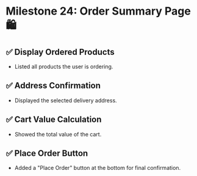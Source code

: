 # Milestone 24: Order Summary Page 🛍️
## ✅ Display Ordered Products

- Listed all products the user is ordering.
## ✅ Address Confirmation

- Displayed the selected delivery address.
## ✅ Cart Value Calculation

- Showed the total value of the cart.
## ✅ Place Order Button

- Added a "Place Order" button at the bottom for final confirmation.
